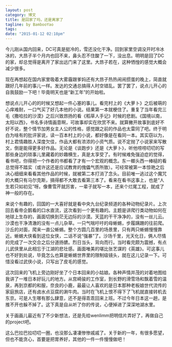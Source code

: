 ```yaml
---
layout: post
category: 博文 
title: 是回家了吗，还是离家了 
tagline: by BambooYao
tags: 
date: "2015-01-12 02:18pm"
---
```


今儿刚从国内回来，DC可真是挺冷的，雪还没化干净。回到家里空调没开时冷冰冰的，大昂子半个月内也回不来，鼻头忍不住酸了一下，没出息。明明是回了DC的家，却总觉得是离开了家出远门来了这里。大昂子若在，这种恓惶的感觉大概会减少很多。

现在再想起在国内家里吸着大雾霾跟爹妈还有大昂子热热闹闹掼蛋的晚上，简直就跟好几年前的事儿一样。发达的交通总搞得人时空错乱。罢了罢了，说点儿开心的自我鼓励一下吧！毕竟明天也是“新工年”的开始啦。

想说点儿开心的的时候又想起一件心塞的事儿。看完村上的《大萝卜》之后被萌的心痒难耐，一口气买了好几本他的小说。结果第一本就梗住了。重复了当年看完三毛《撒哈拉的沙漠》之后兴致昂扬的看《稻草人手记》时候的悲剧。《国境以南，太阳以西》，书名多诗情画意啊，可故事却实在欣赏不来。就算撇开故事到底好不好不说，整个情节加男女主人公的性格，感觉跟之前的作品也太雷同了吧。终于明白为啥有的批评家说，读一百本村上的小说，都好像是在看同一本。其实窃以为，村上君情趣胜人深度欠佳，作品大都有浓浓的小资气质。说不定抛了小说家来写散文，倒是能得更多好作品。无论是《谈跑步》还是《大萝卜》，听他唠唠叨叨的写那些身边的琐事儿里藏着的妙趣横生，真是太享受了。有时候难免强迫症的觉得，看书吧，你得把一个作者的书都看了才有一个宏观的概念。东一榔头西一棒槌的看总觉得不踏实（或许这还是应试教育的傀儡气质所致）。可经常被第一本惊艳之后决心细细来看看其他作品的时候，就被第二本打消了念头。目前唯一逃过这个魔咒的大概只有马尔克斯，搞得都不大敢去看第三本了。看来在看书这事上，也是“人生若只如初见”呀。像曹雪芹就厉害，一辈子就写一本，还来个烂尾工程，就成了神一般的存在。

来说个有趣的，回国的一大喜好就是看中央九台纪录频道的各种动物纪录片。上次回去看帝企鹅看的口水直流，这次看到一个更有趣的。主题是讲爬行类动物如何在地球上生存的，画面切换到茫无边际的沙漠。天蓝的干干净净的，没有一丝儿云。沙漠也干净清澈的没有一点儿杂草。一只气喘吁吁的母蜥蜴，步履蹒跚的往前爬。沙丘的对面，爬来一直公蜥蜴。整个方圆几百里的场景里，只有两只蜥蜴慢慢靠近。蜥蜴大侠看到这位女侠，二话不说“强暴”了。沙场千里，光天化日，俩人尽情的完成了一次交合之后分道扬镳。烈日当头，背向而行。当时看完颇为震撼，有点儿武侠里从此相忘于江湖的悲壮感。画面唯美的堪比张艺谋的《英雄》。可这事儿也不好到处说，毕竟怎么也算是蜥蜴世界里的限制级镜头，就在这儿记录一下。可惜没看过武侠小说，只写出了皮毛的感觉。

这次回来的飞机上旁边刚好坐了个日本回来的小姑娘。各种声情并茂的对着地图给我讲了一堆日本好玩儿的地方。从宫崎骏的工作室，到长野的滑雪场和飘着雪的温泉，再到京都的和服，奈良的小鹿，最最让人喜欢的是日本那种老板娘世代流传的家庭旅店，还有卤水点豆腐的涮牛肉。当时在飞机上恨不得下了飞机就直接转机去东京。可是人生哪有那么肆意，还不是得乖乖回来上班。不过今年日本这一趟，是推不开也躲不掉了。这下真是自从听了你的传说，心便掉进了深深地湖水里。

关于画画儿最近有了不少新想法，还是先给wenlimm把明信片弄好了，再做自己的project吧。

这么巴拉巴拉叨叨一圈，也没那么凄凄惨惨戚戚了。关于新的一年，有很多愿望，但也不能贪心，首要是把胃养好，其他的一件一件慢慢做吧！
